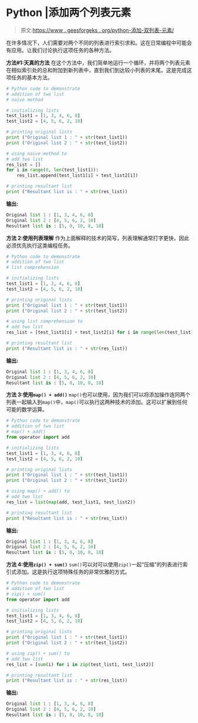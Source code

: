 # Python |添加两个列表元素

> 原文:[https://www . geesforgeks . org/python-添加-双列表-元素/](https://www.geeksforgeeks.org/python-adding-two-list-elements/)

在许多情况下，人们需要对两个不同的列表进行索引求和。这在日常编程中可能会有应用。让我们讨论执行这项任务的各种方法。

**方法#1:天真的方法**
在这个方法中，我们简单地运行一个循环，并将两个列表元素在相似索引处的总和附加到新列表中，直到我们到达较小列表的末尾。这是完成这项任务的基本方法。

```py
# Python code to demonstrate 
# addition of two list 
# naive method 

# initializing lists
test_list1 = [1, 3, 4, 6, 8]
test_list2 = [4, 5, 6, 2, 10]

# printing original lists
print ("Original list 1 : " + str(test_list1))
print ("Original list 2 : " + str(test_list2))

# using naive method to 
# add two list 
res_list = []
for i in range(0, len(test_list1)):
    res_list.append(test_list1[i] + test_list2[i])

# printing resultant list 
print ("Resultant list is : " + str(res_list))
```

**输出:**

```py
Original list 1 : [1, 3, 4, 6, 8]
Original list 2 : [4, 5, 6, 2, 10]
Resultant list is : [5, 8, 10, 8, 18]

```

**方法 2:使用列表理解**
作为上面解释的技术的简写，列表理解通常打字更快，因此必须优先执行这类编程任务。

```py
# Python code to demonstrate 
# addition of two list 
# list comprehension

# initializing lists
test_list1 = [1, 3, 4, 6, 8]
test_list2 = [4, 5, 6, 2, 10]

# printing original lists
print ("Original list 1 : " + str(test_list1))
print ("Original list 2 : " + str(test_list2))

# using list comprehension to 
# add two list 
res_list = [test_list1[i] + test_list2[i] for i in range(len(test_list1))]

# printing resultant list 
print ("Resultant list is : " + str(res_list))
```

**输出:**

```py
Original list 1 : [1, 3, 4, 6, 8]
Original list 2 : [4, 5, 6, 2, 10]
Resultant list is : [5, 8, 10, 8, 18]

```

**方法 3:使用`map() + add()`**
`map()`也可以使用，因为我们可以将添加操作连同两个列表一起输入到`map()`中，`map()`可以执行这两种技术的添加。这可以扩展到任何可能的数学运算。

```py
# Python code to demonstrate 
# addition of two list 
# map() + add()
from operator import add

# initializing lists
test_list1 = [1, 3, 4, 6, 8]
test_list2 = [4, 5, 6, 2, 10]

# printing original lists
print ("Original list 1 : " + str(test_list1))
print ("Original list 2 : " + str(test_list2))

# using map() + add() to 
# add two list 
res_list = list(map(add, test_list1, test_list2))

# printing resultant list 
print ("Resultant list is : " + str(res_list))
```

**输出:**

```py
Original list 1 : [1, 3, 4, 6, 8]
Original list 2 : [4, 5, 6, 2, 10]
Resultant list is : [5, 8, 10, 8, 18]

```

**方法 4:使用`zip() + sum()`**
`sum()`可以对可以使用`zip()`一起“压缩”的列表进行索引式添加。这是执行这项特殊任务的非常优雅的方式。

```py
# Python code to demonstrate 
# addition of two list 
# zip() + sum()
from operator import add

# initializing lists
test_list1 = [1, 3, 4, 6, 8]
test_list2 = [4, 5, 6, 2, 10]

# printing original lists
print ("Original list 1 : " + str(test_list1))
print ("Original list 2 : " + str(test_list2))

# using zip() + sum() to 
# add two list 
res_list = [sum(i) for i in zip(test_list1, test_list2)]

# printing resultant list 
print ("Resultant list is : " + str(res_list))
```

**输出:**

```py
Original list 1 : [1, 3, 4, 6, 8]
Original list 2 : [4, 5, 6, 2, 10]
Resultant list is : [5, 8, 10, 8, 18]

```